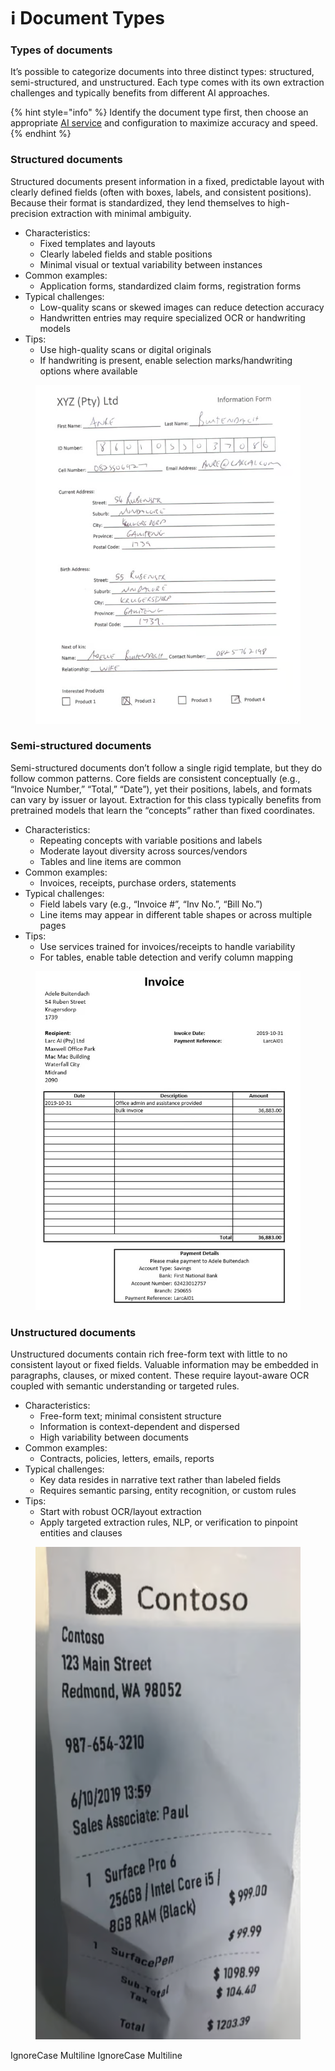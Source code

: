 # ℹ️ Document Types

### Types of documents

It’s possible to categorize documents into three distinct types: structured, semi-structured, and unstructured. Each type comes with its own extraction challenges and typically benefits from different AI approaches.

{% hint style="info" %}
Identify the document type first, then choose an appropriate [AI service](https://0.0.0.0/services/) and configuration to maximize accuracy and speed.
{% endhint %}

### Structured documents

Structured documents present information in a fixed, predictable layout with clearly defined fields (often with boxes, labels, and consistent positions). Because their format is standardized, they lend themselves to high-precision extraction with minimal ambiguity.

* Characteristics:
  * Fixed templates and layouts
  * Clearly labeled fields and stable positions
  * Minimal visual or textual variability between instances
* Common examples:
  * Application forms, standardized claim forms, registration forms
* Typical challenges:
  * Low-quality scans or skewed images can reduce detection accuracy
  * Handwritten entries may require specialized OCR or handwriting models
* Tips:
  * Use high-quality scans or digital originals
  * If handwriting is present, enable selection marks/handwriting options where available

<figure><img src="../assets/image.png" alt=""><figcaption></figcaption></figure>

### Semi-structured documents

Semi-structured documents don’t follow a single rigid template, but they do follow common patterns. Core fields are consistent conceptually (e.g., “Invoice Number,” “Total,” “Date”), yet their positions, labels, and formats can vary by issuer or layout. Extraction for this class typically benefits from pretrained models that learn the “concepts” rather than fixed coordinates.

* Characteristics:
  * Repeating concepts with variable positions and labels
  * Moderate layout diversity across sources/vendors
  * Tables and line items are common
* Common examples:
  * Invoices, receipts, purchase orders, statements
* Typical challenges:
  * Field labels vary (e.g., “Invoice #”, “Inv No.”, “Bill No.”)
  * Line items may appear in different table shapes or across multiple pages
* Tips:
  * Use services trained for invoices/receipts to handle variability
  * For tables, enable table detection and verify column mapping

<figure><img src="../assets/image%20%281%29.png" alt=""><figcaption></figcaption></figure>

### Unstructured documents

Unstructured documents contain rich free-form text with little to no consistent layout or fixed fields. Valuable information may be embedded in paragraphs, clauses, or mixed content. These require layout-aware OCR coupled with semantic understanding or targeted rules.

* Characteristics:
  * Free-form text; minimal consistent structure
  * Information is context-dependent and dispersed
  * High variability between documents
* Common examples:
  * Contracts, policies, letters, emails, reports
* Typical challenges:
  * Key data resides in narrative text rather than labeled fields
  * Requires semantic parsing, entity recognition, or custom rules
* Tips:
  * Start with robust OCR/layout extraction
  * Apply targeted extraction rules, NLP, or verification to pinpoint entities and clauses

<figure><img src="../assets/image%20%282%29.png" alt=""><figcaption></figcaption></figure>

 IgnoreCase Multiline IgnoreCase Multiline
